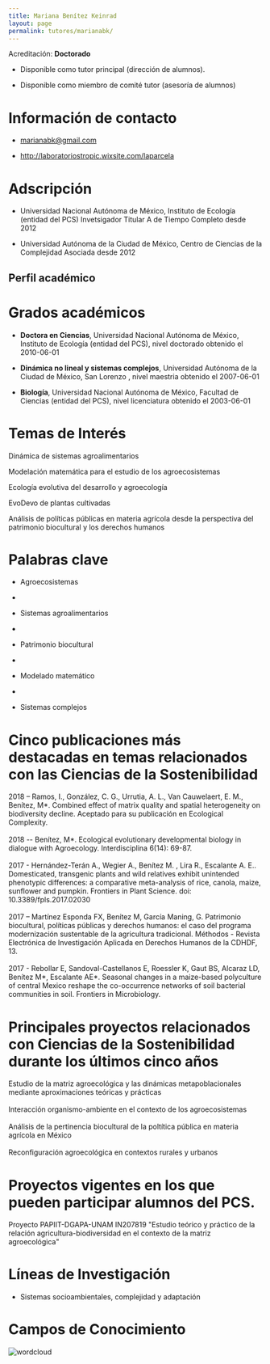 ```yaml
---
title: Mariana Benítez Keinrad
layout: page
permalink: tutores/marianabk/
---
```


Acreditación: **Doctorado**


 - Disponible como tutor principal (dirección de alumnos).


 - Disponible como miembro de comité tutor (asesoría de alumnos)





# Información de contacto

 - <marianabk@gmail.com>


 - <a href="http://laboratoriostropic.wixsite.com/laparcela" rel="nofollow">http://laboratoriostropic.wixsite.com/laparcela</a>




# Adscripción


 - Universidad Nacional Autónoma de México, Instituto de Ecología (entidad del PCS)    Invetsigador Titular A de Tiempo Completo desde 2012
 

 - Universidad Autónoma de la Ciudad de México, Centro de Ciencias de la Complejidad     Asociada desde 2012
 





## Perfil académico


# Grados académicos


 - **Doctora en Ciencias**, Universidad Nacional Autónoma de México, Instituto de Ecología (entidad del PCS), nivel doctorado obtenido el 2010-06-01

 - **Dinámica no lineal y sistemas complejos**, Universidad Autónoma de la Ciudad de México, San Lorenzo , nivel maestria obtenido el 2007-06-01

 - **Biología**, Universidad Nacional Autónoma de México, Facultad de Ciencias (entidad del PCS), nivel licenciatura obtenido el 2003-06-01




# Temas de Interés

Dinámica de sistemas agroalimentarios

Modelación matemática para el estudio de los agroecosistemas

Ecología evolutiva del desarrollo y agroecología

EvoDevo de plantas cultivadas

Análisis de políticas públicas en materia agrícola desde la perspectiva del patrimonio biocultural y los derechos humanos



# Palabras clave


 - Agroecosistemas

 - 

 - Sistemas agroalimentarios

 - 

 - Patrimonio biocultural

 - 

 - Modelado matemático

 - 

 - Sistemas complejos




# Cinco publicaciones más destacadas en temas relacionados con las Ciencias de la Sostenibilidad

2018 – Ramos, I., González, C. G., Urrutia, A. L., Van Cauwelaert, E. M., Benítez, M*. Combined effect of matrix quality and spatial heterogeneity on biodiversity decline. Aceptado para su publicación en Ecological Complexity.<br /><br />2018 -- Benítez, M*. Ecological evolutionary developmental biology in dialogue with Agroecology. Interdisciplina 6(14): 69-87.<br /><br />2017 - Hernández-Terán A., Wegier A., Benítez M. , Lira R., Escalante A. E.. Domesticated, transgenic plants and wild relatives exhibit unintended phenotypic differences: a comparative meta-analysis of rice, canola, maize, sunflower and pumpkin. Frontiers in Plant Science. doi: 10.3389/fpls.2017.02030<br /><br />2017 – Martínez Esponda FX, Benítez M, García Maning, G. Patrimonio biocultural, políticas públicas y derechos humanos: el caso del programa modernización sustentable de la agricultura tradicional. Méthodos - Revista Electrónica de Investigación Aplicada en Derechos Humanos de la CDHDF, 13.<br /><br />2017 - Rebollar E, Sandoval-Castellanos E, Roessler K, Gaut BS, Alcaraz LD, Benítez M*, Escalante AE*. Seasonal changes in a maize-based polyculture of central Mexico reshape the co-occurrence networks of soil bacterial communities in soil. Frontiers in Microbiology.




# Principales proyectos relacionados con Ciencias de la Sostenibilidad durante los últimos cinco años

Estudio de la matriz agroecológica y las dinámicas metapoblacionales mediante aproximaciones teóricas y prácticas<br /><br />Interacción organismo-ambiente en el contexto de los agroecosistemas<br /><br />Análisis de la pertinencia biocultural de la poltítica pública en materia agrícola en México<br /><br />Reconfiguración agroecológica en contextos rurales y urbanos




# Proyectos vigentes en los que pueden participar alumnos del PCS.

Proyecto PAPIIT-DGAPA-UNAM IN207819 &quot;Estudio teórico y práctico de la relación agricultura-biodiversidad en el contexto de la matriz agroecológica&quot;




# Líneas de Investigación


 - Sistemas socioambientales, complejidad y adaptación





# Campos de Conocimiento



![wordcloud](https://sostenibilidad.posgrado.unam.mx/media/perfil-academico/242/wordcloud.png)
